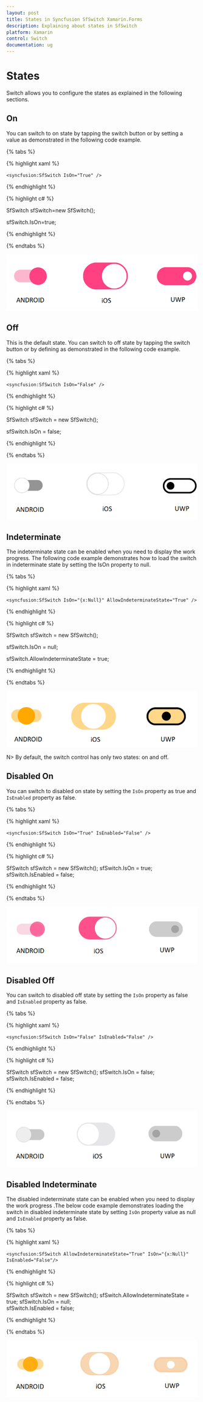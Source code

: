 ```yaml
---
layout: post
title: States in Syncfusion SfSwitch Xamarin.Forms
description: Explaining about states in SfSwitch
platform: Xamarin
control: Switch
documentation: ug
---
```


# States

Switch allows you to configure the states as explained in the following sections.

## On

You can switch to on state by tapping the switch button or by setting a value as demonstrated in the following code example.

{% tabs %}

{% highlight xaml %}

    <syncfusion:SfSwitch IsOn="True" />

{% endhighlight %}

{% highlight c# %}

SfSwitch sfSwitch=new SfSwitch();

sfSwitch.IsOn=true;

{% endhighlight %}

{% endtabs %}

![switch control is displaying on state](images/on.png)

## Off

This is the default state. You can switch to off state by tapping the switch button or by defining as demonstrated in the following code example.

{% tabs %}

{% highlight xaml %}

    <syncfusion:SfSwitch IsOn="False" />

{% endhighlight %}

{% highlight c# %}

SfSwitch sfSwitch = new SfSwitch();

sfSwitch.IsOn = false;

{% endhighlight %}

{% endtabs %}

![switch control displaying off state](images/off.png)

## Indeterminate

The indeterminate state can be enabled when you need to display the work progress. The following code example demonstrates how to load the switch in indeterminate state by setting the IsOn property to null.

{% tabs %}

{% highlight xaml %}

    <syncfusion:SfSwitch IsOn="{x:Null}" AllowIndeterminateState="True" />    

{% endhighlight %}

{% highlight c# %}

SfSwitch sfSwitch = new SfSwitch();

sfSwitch.IsOn = null;

sfSwitch.AllowIndeterminateState = true;

{% endhighlight %}

{% endtabs %}

![switch conrol is displaying indeterminate state](images/intermediate.png)

N> By default, the switch control has only two states: on and off.

## Disabled On

You can switch to disabled on state by setting the `IsOn` property as true and `IsEnabled` property as false.

{% tabs %}

{% highlight xaml %}

    <syncfusion:SfSwitch IsOn="True" IsEnabled="False" />

{% endhighlight %}

{% highlight c# %}

SfSwitch sfSwitch = new SfSwitch();
sfSwitch.IsOn = true;
sfSwitch.IsEnabled = false;

{% endhighlight %}

{% endtabs %}

![switch control displaying disabled on state](images/disabled-on.png)

## Disabled Off

You can switch to disabled off state by setting the `IsOn` property as false and `IsEnabled` property as false.

{% tabs %}

{% highlight xaml %}

    <syncfusion:SfSwitch IsOn="False" IsEnabled="False" />

{% endhighlight %}

{% highlight c# %}

SfSwitch sfSwitch = new SfSwitch();
sfSwitch.IsOn = false;
sfSwitch.IsEnabled = false;

{% endhighlight %}

{% endtabs %}

![switch control displaying disabled off state](images/disabled-off.png)

## Disabled Indeterminate

The disabled indeterminate state can be enabled when you need to display the work progress .The below code example demonstrates loading the switch in disabled indeterminate state by setting `IsOn` property value as null and `IsEnabled` property as false.

{% tabs %}

{% highlight xaml %}

    <syncfusion:SfSwitch AllowIndeterminateState="True" IsOn="{x:Null}" IsEnabled="False"/>      

{% endhighlight %}

{% highlight c# %}

SfSwitch sfSwitch = new SfSwitch();
sfSwitch.AllowIndeterminateState = true;
sfSwitch.IsOn = null;          
sfSwitch.IsEnabled = false;

{% endhighlight %}

{% endtabs %}

![switch conrol displaying disabled indeterminate state](images/disabled-indeterminate.png)
